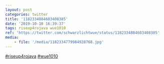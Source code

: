 ```yaml
---
layout: post
categories: twitter
title: '1182334884603408385'
date: '2019-10-10 16:39:37'
tags: riseup4rojava wue1010
ref: 'https://twitter.com/schwarzlichtwue/status/1182334884603408385'
media:
    - file: '/media/1182334779984928768.jpg'
---
```

[#riseup4rojava](/t/riseup4rojava) [#wue1010](/t/wue1010)  
